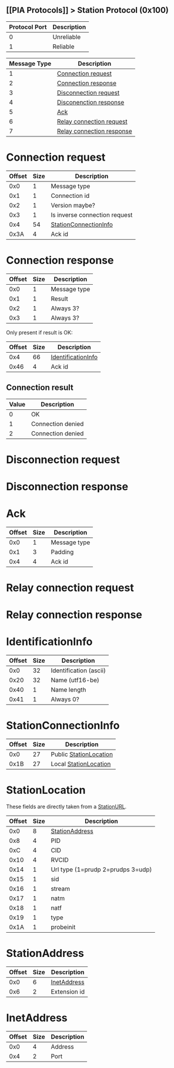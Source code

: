 [[PIA Protocols]] > Station Protocol (0x100)
---

| Protocol Port | Description |
| --- | --- |
| 0 | Unreliable |
| 1 | Reliable |

| Message Type | Description |
| --- | --- |
| 1 | [Connection request](#connection-request) |
| 2 | [Connection response](#connection-response) |
| 3 | [Disconnection request](#disconnection-request) |
| 4 | [Disconenction response](#disconnection-response) |
| 5 | [Ack](#ack) |
| 6 | [Relay connection request](#relay-connection-request) |
| 7 | [Relay connection response](#relay-connection-response) |

# Connection request
| Offset | Size | Description |
| --- | --- | --- |
| 0x0 | 1 | Message type |
| 0x1 | 1 | Connection id |
| 0x2 | 1 | Version maybe? |
| 0x3 | 1 | Is inverse connection request |
| 0x4 | 54 | [StationConnectionInfo](#stationconnectioninfo) |
| 0x3A | 4 | Ack id |

# Connection response
| Offset | Size | Description |
| --- | --- | --- |
| 0x0 | 1 | Message type |
| 0x1 | 1 | Result |
| 0x2 | 1 | Always 3? |
| 0x3 | 1 | Always 3? |

Only present if result is OK:

| Offset | Size | Description |
| --- | --- | --- |
| 0x4 | 66 | [IdentificationInfo](#identificationinfo) |
| 0x46 | 4 | Ack id |

## Connection result
| Value | Description |
| --- | --- |
| 0 | OK |
| 1 | Connection denied |
| 2 | Connection denied |

# Disconnection request
# Disconnection response
# Ack
| Offset | Size | Description |
| --- | --- | --- |
| 0x0 | 1 | Message type |
| 0x1 | 3 | Padding |
| 0x4 | 4 | Ack id |

# Relay connection request
# Relay connection response

# IdentificationInfo
| Offset | Size | Description |
| --- | --- | --- |
| 0x0 | 32 | Identification (ascii) |
| 0x20 | 32 | Name (utf16-be) |
| 0x40 | 1 | Name length |
| 0x41 | 1 | Always 0? |

# StationConnectionInfo
| Offset | Size | Description |
| --- | --- | --- |
| 0x0 | 27 | Public [StationLocation](#stationlocation) |
| 0x1B | 27 | Local [StationLocation](#stationlocation) |

# StationLocation
These fields are directly taken from a [StationURL](NEX-Common-Types#station-url).

| Offset | Size | Description |
| --- | --- | --- |
| 0x0 | 8 | [StationAddress](#stationaddress) |
| 0x8 | 4 | PID |
| 0xC | 4 | CID |
| 0x10 | 4 | RVCID |
| 0x14 | 1 | Url type (1=prudp 2=prudps 3=udp) |
| 0x15 | 1 | sid |
| 0x16 | 1 | stream |
| 0x17 | 1 | natm |
| 0x18 | 1 | natf |
| 0x19 | 1 | type |
| 0x1A | 1 | probeinit |

# StationAddress
| Offset | Size | Description |
| --- | --- | --- |
| 0x0 | 6 | [InetAddress](#inetaddress) |
| 0x6 | 2 | Extension id |

# InetAddress
| Offset | Size | Description |
| --- | -- | --- |
| 0x0 | 4 | Address |
| 0x4 | 2 | Port |